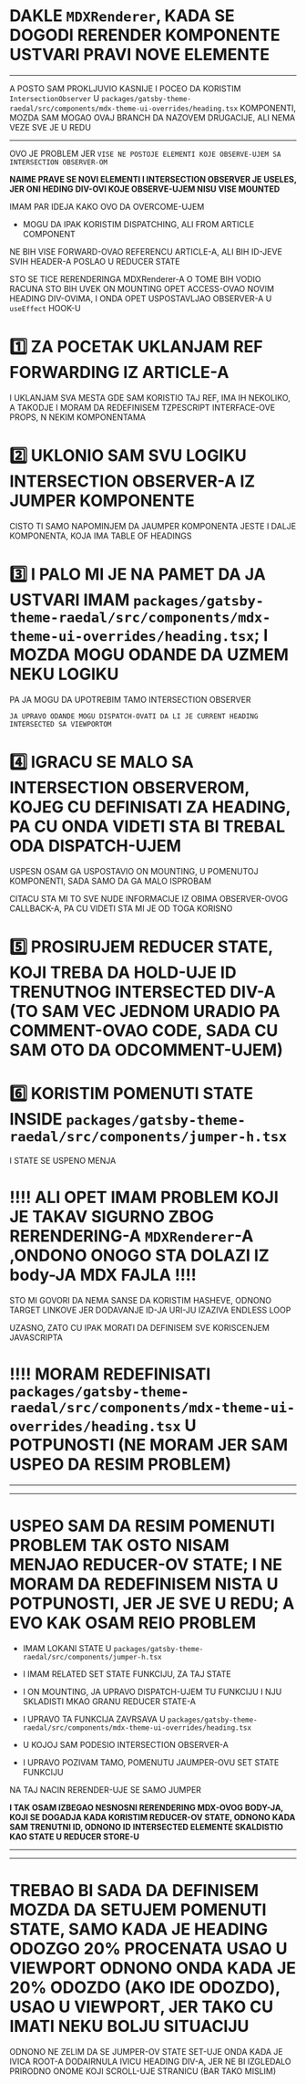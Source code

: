 # DAKLE `MDXRenderer`, KADA SE DOGODI RERENDER KOMPONENTE USTVARI PRAVI NOVE ELEMENTE

***

A POSTO SAM PROKLJUVIO KASNIJE I POCEO DA KORISTIM `IntersectionObserver` U `packages/gatsby-theme-raedal/src/components/mdx-theme-ui-overrides/heading.tsx` KOMPONENTI, MOZDA SAM MOGAO OVAJ BRANCH DA NAZOVEM DRUGACIJE, ALI NEMA VEZE SVE JE U REDU

***

OVO JE PROBLEM JER `VISE NE POSTOJE ELEMENTI KOJE OBSERVE-UJEM SA INTERSECTION OBSERVER-OM`

**NAIME PRAVE SE NOVI ELEMENTI I INTERSECTION OBSERVER JE USELES, JER ONI HEDING DIV-OVI KOJE OBSERVE-UJEM NISU VISE MOUNTED**

IMAM PAR IDEJA KAKO OVO DA OVERCOME-UJEM

- MOGU DA IPAK KORISTIM DISPATCHING, ALI FROM ARTICLE COMPONENT

NE BIH VISE FORWARD-OVAO REFERENCU ARTICLE-A, ALI BIH ID-JEVE SVIH HEADER-A POSLAO U REDUCER STATE

STO SE TICE RERENDERINGA MDXRenderer-A O TOME BIH VODIO RACUNA STO BIH UVEK ON MOUNTING OPET ACCESS-OVAO NOVIM HEADING DIV-OVIMA, I ONDA OPET USPOSTAVLJAO OBSERVER-A U `useEffect` HOOK-U

# :one: ZA POCETAK UKLANJAM REF FORWARDING IZ ARTICLE-A

I UKLANJAM SVA MESTA GDE SAM KORISTIO TAJ REF, IMA IH NEKOLIKO, A TAKODJE I MORAM DA REDEFINISEM TZPESCRIPT INTERFACE-OVE PROPS, N NEKIM KOMPONENTAMA

# :two: UKLONIO SAM SVU LOGIKU INTERSECTION OBSERVER-A IZ JUMPER KOMPONENTE

CISTO TI SAMO NAPOMINJEM DA JAUMPER KOMPONENTA JESTE I DALJE KOMPONENTA, KOJA IMA TABLE OF HEADINGS

# :three: I PALO MI JE NA PAMET DA JA USTVARI IMAM `packages/gatsby-theme-raedal/src/components/mdx-theme-ui-overrides/heading.tsx`; I MOZDA MOGU ODANDE DA UZMEM NEKU LOGIKU

PA JA MOGU DA UPOTREBIM TAMO INTERSECTION OBSERVER

`JA UPRAVO ODANDE MOGU DISPATCH-OVATI DA LI JE CURRENT HEADING INTERSECTED SA VIEWPORTOM`

# :four: IGRACU SE MALO SA INTERSECTION OBSERVEROM, KOJEG CU DEFINISATI ZA HEADING, PA CU ONDA VIDETI STA BI TREBAL ODA DISPATCH-UJEM

USPESN OSAM GA USPOSTAVIO ON MOUNTING, U POMENUTOJ KOMPONENTI, SADA SAMO DA GA MALO ISPROBAM

CITACU STA MI TO SVE NUDE INFORMACIJE IZ OBIMA OBSERVER-OVOG CALLBACK-A, PA CU VIDETI STA MI JE OD TOGA KORISNO

# :five: PROSIRUJEM REDUCER STATE, KOJI TREBA DA HOLD-UJE ID TRENUTNOG INTERSECTED DIV-A (TO SAM VEC JEDNOM URADIO PA COMMENT-OVAO CODE, SADA CU SAM OTO DA ODCOMMENT-UJEM)

# :six: KORISTIM POMENUTI STATE INSIDE `packages/gatsby-theme-raedal/src/components/jumper-h.tsx`

I STATE SE USPENO MENJA

# !!!! ALI OPET IMAM PROBLEM KOJI JE TAKAV SIGURNO ZBOG RERENDERING-A `MDXRenderer`-A ,ONDONO ONOGO STA DOLAZI IZ body-JA MDX FAJLA !!!!

STO MI GOVORI DA NEMA SANSE DA KORISTIM HASHEVE, ODNONO TARGET LINKOVE JER DODAVANJE ID-JA URI-JU IZAZIVA ENDLESS LOOP

UZASNO, ZATO CU IPAK MORATI DA DEFINISEM SVE KORISCENJEM JAVASCRIPTA

# !!!! MORAM REDEFINISATI `packages/gatsby-theme-raedal/src/components/mdx-theme-ui-overrides/heading.tsx` U POTPUNOSTI (**NE MORAM JER SAM USPEO DA RESIM PROBLEM**)

***
***

# USPEO SAM DA RESIM POMENUTI PROBLEM TAK OSTO NISAM MENJAO REDUCER-OV STATE; I NE MORAM DA REDEFINISEM NISTA U POTPUNOSTI, JER JE SVE U REDU; A EVO KAK OSAM REIO PROBLEM

- IMAM LOKANI STATE U `packages/gatsby-theme-raedal/src/components/jumper-h.tsx`

- I IMAM RELATED SET STATE FUNKCIJU, ZA TAJ STATE

- I ON MOUNTING, JA UPRAVO DISPATCH-UJEM TU FUNKCIJU I NJU SKLADISTI MKAO GRANU REDUCER STATE-A

- I UPRAVO TA FUNKCIJA ZAVRSAVA U `packages/gatsby-theme-raedal/src/components/mdx-theme-ui-overrides/heading.tsx`

- U KOJOJ SAM PODESIO INTERSECTION OBSERVER-A

- I UPRAVO POZIVAM TAMO, POMENUTU JAUMPER-OVU SET STATE FUNKCIJU 

NA TAJ NACIN RERENDER-UJE SE SAMO JUMPER

**I TAK OSAM IZBEGAO NESNOSNI RERENDERING MDX-OVOG BODY-JA, KOJI SE DOGADJA KADA KORISTIM REDUCER-OV STATE, ODNONO KADA SAM TRENUTNI ID, ODNONO ID INTERSECTED ELEMENTE SKALDISTIO KAO STATE U REDUCER STORE-U**

***
***

# TREBAO BI SADA DA DEFINISEM MOZDA DA SETUJEM POMENUTI STATE, SAMO KADA JE HEADING ODOZGO 20% PROCENATA USAO U VIEWPORT ODNONO ONDA KADA JE 20% ODOZDO (AKO IDE ODOZDO), USAO U VIEWPORT, JER TAKO CU IMATI NEKU BOLJU SITUACIJU

ODNONO NE ZELIM DA SE JUMPER-OV STATE SET-UJE ONDA KADA JE IVICA ROOT-A DODAIRNULA IVICU HEADING DIV-A, JER NE BI IZGLEDALO PRIRODNO ONOME KOJI SCROLL-UJE STRANICU (BAR TAKO MISLIM)
